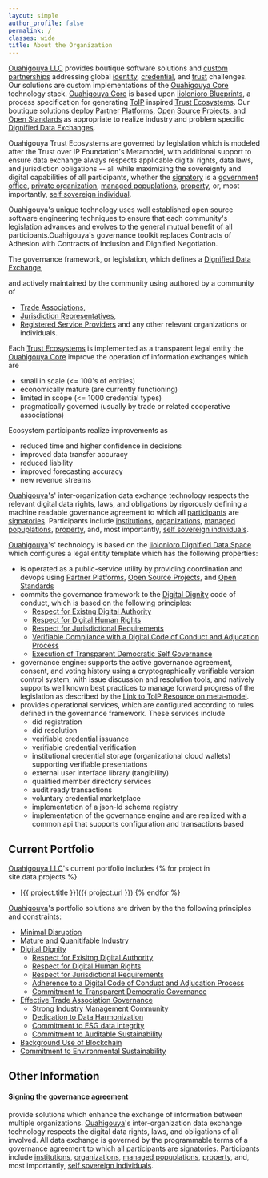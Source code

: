 ```yaml
---
layout: simple
author_profile: false
permalink: /
classes: wide
title: About the Organization
---
```


[Ouahigouya LLC](./llc) provides boutique software solutions and
[custom partnerships](./portfolio) addressing global
[identity](./glossary#identity), [credential](./glossary#credential),
and [trust](./glossary#trust) challenges.  Our solutions are
custom implementations of the [Ouahigouya Core](./core)
technology stack.  [Ouahigouya Core](./core) is based upon
[Iiolonioro Blueprints](./io/blueprints), a process specification
for generating [ToIP](http://trustoverip.org) inspired
[Trust Ecosystems](./glossary#trust-ecosystems).  Our boutique
solutions
deploy [Partner Platforms](./partner),
[Open Source Projects](./foss), and [Open Standards](./standards)
as appropriate to realize industry and problem specific
[Dignified Data Exchanges](./glossary#dignified-data-exchange).


Ouahigouya Trust Ecosystems are governed by legislation which is modeled
after the Trust over IP Foundation's Metamodel, with additional support
to ensure data exchange always respects applicable digital rights, data
laws, and jurisdiction obligations -- all while maximizing the sovereignty
and digital capabilities of all participants, whether the
[signatory](./glossary#signatory) is a
[government office](./glossary#institution),
[private organization](./glossary#organization),
[managed popuplations](./glossary#managed-populations),
[property](./glossary#property),
or, most importantly,
[self sovereign individual](./glossary#self-sovereign-individual).


Ouahigouya's unique technology uses well established
open source software engineering techniques to ensure that
each community's legislation advances and evolves to the general mutual
benefit of all participants.Ouahigouya's governance toolkit replaces Contracts of Adhesion with Contracts of Inclusion and Dignified Negotiation.


The governance framework, or legislation, which defines a
[Dignified Data Exchange](./glossary#dignified-data-exchange),

 and actively maintained by the
community using  authored by a community of
  * [Trade Associations](./glossary#trade-association),
  * [Jurisdiction Representatives](./glossary#jurisdiction-representative),
  * [Registered Service Providers](/glossary#registered-service-provider)
and any other relevant organizations or individuals.

Each [Trust Ecosystems](./glossary#trust-ecosystems) is implemented
as a transparent legal entity
the [Ouahigouya Core](./core) improve
the operation of information exchanges which are
  * small in scale (<= 100's of entities)
  * economically mature (are currently functioning)
  * limited in scope (<= 1000 credential types)
  * pragmatically governed (usually by trade or related cooperative
    associations)


Ecosystem participants realize improvements as
  * reduced time and higher confidence in decisions
  * improved data transfer accuracy
  * reduced liability
  * improved forecasting accuracy
  * new revenue streams




[Ouahigouya](./llc)'s' inter-organization data exchange technology respects
the relevant digital data rights, laws, and obligations by rigorously
defining a machine readable governance agreement to which all
[participants](./glossary#participant)
are [signatories](./glossary#signatory).  Participants include
[institutions](./glossary#institution),
[organizations](./glossary#organization),
[managed popuplations](./glossary#managed-populations),
[property](./glossary#property),
and, most importantly,
[self sovereign individuals](./glossary#self-sovereign-individuals).


[Ouahigouya](./llc)'s' technology is based on the
[Iiolonioro Dignified Data Space](./io/dds) which configures a legal entity
template which has the following properties:
* is operated as a public-service utility by providing coordination and
  devops using [Partner Platforms](./partner), [Open Source Projects](./foss),
  and [Open Standards](./standards)
* commits the governance framework to the [Digital Dignity](./dignity) code of conduct,
  which is based on the following principles:
  * [Respect for Existng Digital Authority](./dignity/respect)
  * [Respect for Digital Human Rights](./dignity/rights)
  * [Respect for Jurisdictional Requirements](./dignity/jurisdiction)
  * [Verifiable Compliance with a Digital Code of Conduct and Adjucation Process](./dignity/judiciary)
  * [Execution of Transparent Democratic Self Governance](./dignity/governance)
* governance engine: supports the active governance agreement, consent, and voting history using a
  cryptographically verifiable version control system, with issue discussion
  and resolution tools, and natively supports well known best practices to manage
  forward progress of the legislation as described by the
  [Link to ToIP Resource on meta-model](http://find-good-reference).
* provides operational services, which are configured according to rules
  defined in the governance framework.  These services include
    - did registration
    - did resolution
    - verifiable credential issuance
    - verifiabie credential verification
    - institutional credential storage (organizational cloud wallets) supporting
      verifiable presentations
    - external user interface library (tangibility)
    - qualified member directory services
    - audit ready transactions
    - voluntary credential marketplace
    - implementation of a json-ld schema registry
    - implementation of the governance engine
  and are realized with a common api that supports configuration and transactions
  based




## Current Portfolio

[Ouahigouya LLC](./llc)'s current portfolio includes
{% for project in site.data.projects %}
* [{{ project.title }}]({{ project.url }})
{% endfor %}


[Ouahigouya](./llc)'s portfolio solutions are driven by the
the following principles and constraints:
* [Minimal Disruption](./disruption)
* [Mature and Quanitifable Industry](./mature)
* [Digital Dignity](./dignity)
  * [Respect for Exisitng Digital Authority](./dignity/respect)
  * [Respect for Digital Human Rights](./dignity/rights)
  * [Respect for Jurisdictional Requirements](./dignity/jurisdiction)
  * [Adherence to a Digital Code of Conduct and Adjucation Process](./dignity/judiciary)
  * [Commitment to Transparent Democratic Governance](./dignity/governance)
* [Effective Trade Association Governance](./trade)
  * [Strong Industry Management Community](./trade/community)
  * [Dedication to Data Harmonization](./trade/harmonization)
  * [Commitment to ESG data integrity](./trade/esg)
  * [Commitment to Auditable Sustainability](./trade/sustainability)
* [Background Use of Blockchain](./blockchain)
* [Commitment to Environmental Sustainability](./sustainability)


## Other Information

#### Signing the governance agreement


 provide solutions which enhance the
exchange of information between multiple organizations.
[Ouahigouya](./llc)'s inter-organization
data exchange technology respects the digital data rights,
laws, and obligations of all involved.  All data exchange is governed by the
programmable terms of a governance agreement to which all participants
are [signatories](./glossary#signatory).  Participants include
[institutions](./glossary#institution),
[organizations](./glossary#organization),
[managed popuplations](./glossary#managed-populations),
[property](./glossary#property),
and, most importantly,
[self sovereign individuals](./glossary#self-sovereign-individuals).
